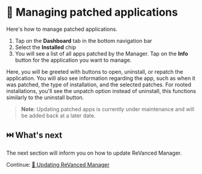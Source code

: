 # 🧰 Managing patched applications
Here's how to manage patched applications.

1. Tap on the **Dashboard** tab in the bottom navigation bar
2. Select the **Installed** chip
3. You will see a list of all apps patched by the Manager. Tap on the **Info** button for the application you want to manage.

Here, you will be greeted with buttons to open, uninstall, or repatch the application. You will also see information regarding the app, such as when it was patched, the type of installation, and the selected patches. For rooted installations, you'll see the unpatch option instead of uninstall, this functions similarly to the uninstall button.

 > **Note**: Updating patched apps is currently under maintenance and will be added back at a later date.

## ⏭️ What's next

The next section will inform you on how to update ReVanced Manager.

Continue: [🔄 Updating ReVanced Manager](3_updating-revanced-manager.md)

